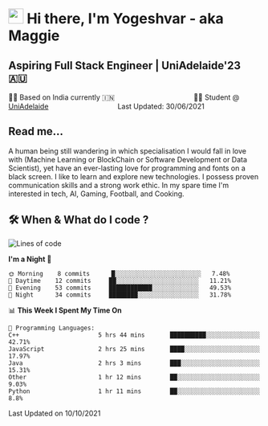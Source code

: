 <h1><img src="https://emojis.slackmojis.com/emojis/images/1531849430/4246/blob-sunglasses.gif?1531849430" width="30"/> Hi there, I'm Yogeshvar - aka Maggie</h1>

## Aspiring Full Stack Engineer | UniAdelaide'23 🇦🇺  
🏂🏻  Based on India currently 🇮🇳 &nbsp;&nbsp;&nbsp;&nbsp;&nbsp;&nbsp;&nbsp;&nbsp;&nbsp;&nbsp;&nbsp;&nbsp;&nbsp;&nbsp;&nbsp;&nbsp;&nbsp;&nbsp;&nbsp;&nbsp;&nbsp;&nbsp;&nbsp;&nbsp;&nbsp;&nbsp;&nbsp;&nbsp;&nbsp;&nbsp;&nbsp;&nbsp;&nbsp;&nbsp;&nbsp;&nbsp;&nbsp;&nbsp;&nbsp;👨‍💻 Student @ [UniAdelaide](https://www.adelaide.edu.au)   &nbsp;&nbsp;&nbsp;&nbsp;&nbsp;&nbsp;&nbsp;&nbsp;&nbsp;&nbsp;&nbsp;&nbsp;&nbsp;&nbsp;&nbsp;&nbsp;&nbsp;&nbsp;&nbsp;&nbsp;&nbsp;&nbsp;&nbsp;&nbsp;&nbsp;&nbsp;&nbsp;&nbsp;&nbsp;&nbsp;&nbsp;&nbsp; &nbsp;Last Updated: 30/06/2021

## Read me...

A human being still wandering in which specialisation I would fall in love with (Machine Learning or BlockChain or Software Development or Data Scientist), yet have an ever-lasting love for programming and fonts on a black screen. I like to learn and explore new technologies. I possess proven communication skills and a strong work ethic. In my spare time I'm interested in tech, AI, Gaming, Football, and Cooking.

## 🛠 When & What do I code ?  

<!--START_SECTION:waka-->
![Lines of code](https://img.shields.io/badge/From%20Hello%20World%20I%27ve%20Written-77391%20lines%20of%20code-blue)

**I'm a Night 🦉** 

```text
🌞 Morning    8 commits      █░░░░░░░░░░░░░░░░░░░░░░░░   7.48% 
🌆 Daytime    12 commits     ██░░░░░░░░░░░░░░░░░░░░░░░   11.21% 
🌃 Evening    53 commits     ████████████░░░░░░░░░░░░░   49.53% 
🌙 Night      34 commits     ████████░░░░░░░░░░░░░░░░░   31.78%

```


📊 **This Week I Spent My Time On** 

```text
💬 Programming Languages: 
C++                      5 hrs 44 mins       ██████████░░░░░░░░░░░░░░░   42.71% 
JavaScript               2 hrs 25 mins       ████░░░░░░░░░░░░░░░░░░░░░   17.97% 
Java                     2 hrs 3 mins        ███░░░░░░░░░░░░░░░░░░░░░░   15.31% 
Other                    1 hr 12 mins        ██░░░░░░░░░░░░░░░░░░░░░░░   9.03% 
Python                   1 hr 11 mins        ██░░░░░░░░░░░░░░░░░░░░░░░   8.8%

```


 Last Updated on 10/10/2021
<!--END_SECTION:waka-->
